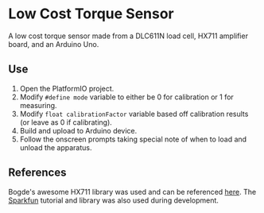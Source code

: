 # Low Cost Torque Sensor
A low cost torque sensor made from a DLC611N load cell, HX711 amplifier board, and an Arduino Uno.

## Use
1. Open the PlatformIO project.
2. Modify `#define mode` variable to either be 0 for calibration or 1 for measuring.
3. Modify `float calibrationFactor` variable based off calibration results (or leave as 0 if calibrating).
4. Build and upload to Arduino device.
5. Follow the onscreen prompts taking special note of when to load and unload the apparatus. 

## References
Bogde's awesome HX711 library was used and can be referenced [here](https://github.com/bogde/HX711). The [Sparkfun](https://github.com/sparkfun/HX711-Load-Cell-Amplifier) tutorial and library was also used during development.
